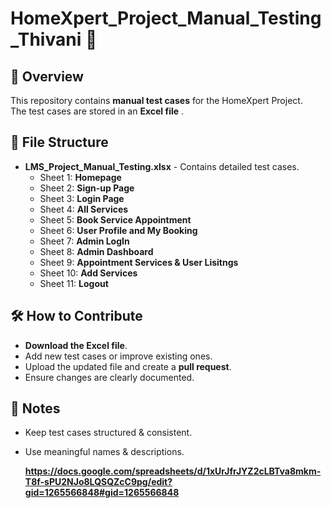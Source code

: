
# HomeXpert_Project_Manual_Testing_Thivani 📝

## 📌 Overview
This repository contains **manual test cases** for the HomeXpert Project.  
The test cases are stored in an **Excel file** .  

## 📂 File Structure
- **LMS_Project_Manual_Testing.xlsx** - Contains detailed test cases.
  - Sheet 1: **Homepage**
  - Sheet 2: **Sign-up Page**
  - Sheet 3: **Login Page**
  - Sheet 4: **All Services**
  - Sheet 5: **Book Service Appointment**
  - Sheet 6: **User Profile and My Booking**
  - Sheet 7: **Admin LogIn**
  - Sheet 8: **Admin Dashboard**
  - Sheet 9: **Appointment Services & User Lisitngs**
  - Sheet 10: **Add Services**
  - Sheet 11: **Logout**

## 🛠️ How to Contribute
- **Download the Excel file**.
- Add new test cases or improve existing ones.
- Upload the updated file and create a **pull request**.
- Ensure changes are clearly documented.

## 📢 Notes
- Keep test cases structured & consistent.
- Use meaningful names & descriptions.

  **https://docs.google.com/spreadsheets/d/1xUrJfrJYZ2cLBTva8mkm-T8f-sPU2NJo8LQSQZcC9pg/edit?gid=1265566848#gid=1265566848**
